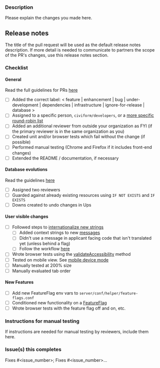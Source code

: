 ### Description

Please explain the changes you made here.

## Release notes

The title of the pull request will be used as the default release notes description. If more detail is needed to communicate to partners the scope of the PR's changes, use this release notes section.

### Checklist

#### General

Read the full guidelines for PRs [here](https://github.com/civiform/civiform/wiki/Technical-contribution-guide#creating-a-pull-request)

- [ ] Added the correct label: < feature | enhancement | bug | under-development | dependencies | infrastructure | ignore-for-release | database >
- [ ] Assigned to a specific person, `civiform/developers`, or a [more specific round-robin list](https://github.com/civiform/civiform/wiki/Technical-contribution-guide#adding-reviewers)
- [ ] Added an additional reviewer from outside your organization as FYI (if the primary reviewer is in the same organization as you)
- [ ] Created unit and/or browser tests which fail without the change (if possible)
- [ ] Performed manual testing (Chrome and Firefox if it includes front-end changes)
- [ ] Extended the README / documentation, if necessary

#### Database evolutions

Read the guidelines [here](https://github.com/civiform/civiform/wiki/Database#writing-database-evolutions)

- [ ] Assigned two reviewers
- [ ] Guarded against already existing resources using `IF NOT EXISTS` and `IF EXISTS`
- [ ] Downs created to undo changes in Ups

#### User visible changes

- [ ] Followed steps to [internationalize new strings](https://github.com/civiform/civiform/wiki/Internationalization-%28i18n%29#internationalization-for-application-strings)
  - [ ] Added context strings to new [messages](https://github.com/civiform/civiform/blob/main/server/conf/i18n/messages)
  - [ ] Didn't use a message in applicant facing code that isn't translated yet (unless behind a flag)
  - [ ] Follow the workflow [here](https://github.com/civiform/civiform/wiki/Internationalization-(i18n)#workflow-for-adding-or-editing-translations)
- [ ] Wrote browser tests using the [validateAccessibility](https://sourcegraph.com/github.com/civiform/civiform/-/blob/browser-test/src/support/index.ts?L437:14&subtree=true) method
- [ ] Tested on mobile view. See [mobile device mode](https://developer.chrome.com/docs/devtools/device-mode/)
- [ ] Manually tested at 200% size
- [ ] Manually evaluated tab order

#### New Features

- [ ] Add new FeatureFlag env vars to `server/conf/helper/feature-flags.conf`
- [ ] Conditioned new functionality on a [FeatureFlag](https://github.com/civiform/civiform/wiki/Feature-Flags)
- [ ] Wrote browser tests with the feature flag off and on, etc.

### Instructions for manual testing

If instructions are needed for manual testing by reviewers, include them here.

### Issue(s) this completes

Fixes #<issue_number>; Fixes #<issue_number>...
